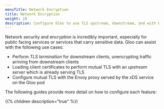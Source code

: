 ```yaml
---
menuTitle: Network Encryption
title: Network Encryption
weight: 10
description: Configure Gloo to use TLS upstream, downstream, and with Envoy
---
```


Network security and encryption is incredibly important, especially for public facing services or services that carry sensitive data. Gloo can assist with the following use cases:

 * Perform *TLS termination* for downstream clients, unencrypting traffic arriving from downstream clients
 * Loading client certificates to perform mutual TLS with an *upstream server* which is already serving TLS
 * Configure mutual TLS with the Envoy proxy served by the xDS service on the Gloo pod

The following guides provide more detail on how to configure each feature:

{{% children description="true" %}}

